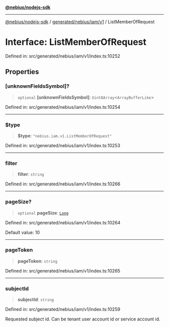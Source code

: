 [**@nebius/nodejs-sdk**](../../../../../README.md)

---

[@nebius/nodejs-sdk](../../../../../README.md) / [generated/nebius/iam/v1](../README.md) / ListMemberOfRequest

# Interface: ListMemberOfRequest

Defined in: src/generated/nebius/iam/v1/index.ts:10252

## Properties

### \[unknownFieldsSymbol\]?

> `optional` **\[unknownFieldsSymbol\]**: `Uint8Array`\<`ArrayBufferLike`\>

Defined in: src/generated/nebius/iam/v1/index.ts:10254

---

### $type

> **$type**: `"nebius.iam.v1.ListMemberOfRequest"`

Defined in: src/generated/nebius/iam/v1/index.ts:10253

---

### filter

> **filter**: `string`

Defined in: src/generated/nebius/iam/v1/index.ts:10266

---

### pageSize?

> `optional` **pageSize**: [`Long`](../../../../../runtime/protos/core/classes/Long.md)

Defined in: src/generated/nebius/iam/v1/index.ts:10264

Default value: 10

---

### pageToken

> **pageToken**: `string`

Defined in: src/generated/nebius/iam/v1/index.ts:10265

---

### subjectId

> **subjectId**: `string`

Defined in: src/generated/nebius/iam/v1/index.ts:10259

Requested subject id. Can be tenant user account id or service account id.
